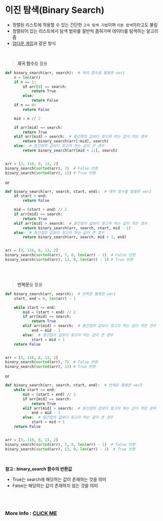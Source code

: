 # 이진 탐색(Binary Search)
- 정렬된 리스트에 적용할 수 있는 간단한 ```고속 탐색 기법```이며 ```이분 탐색```이라고도 불림
- 정렬되어 있는 리스트에서 탐색 범위를 절반씩 좁혀가며 데이터를 탐색하는 알고리즘
- [업다운 게임](https://www.youtube.com/watch?v=0QKRZvQBAD8)과 같은 방식
<br>

> **재귀 함수**를 활용
```python
def binary_search(arr, search):  # 재귀 함수를 활용한 ver1
    n = len(arr)
    if n == 1:
        if arr[0] == search:
            return True
        else:
            return False
    if n == 0:
        return False

    mid = n // 2

    if arr[mid] == search:
        return True
    elif arr[mid] > search:  # 중간점의 값보다 찾고자 하는 값이 작은 경우
        return binary_search(arr[:mid], search)
    else:  # 중간점의 값보다 찾고자 하는 값이 큰 경우
        return binary_search(arr[mid + 1:], search)


arr = [3, 110, 8, 13, 2]
binary_search(sorted(arr), 7)  # False 반환
binary_search(sorted(arr), 13) # True 반환
```  
or  
```python
def binary_search(arr, search, start, end):  # 재귀 함수를 활용한 ver2
    if start > end:
        return False

    mid = (start + end) // 2
    if arr[mid] == search:
        return True
    elif arr[mid] > search:  # 중간점의 값보다 찾고자 하는 값이 작은 경우
        return binary_search(arr, search, start, mid - 1)
    else:  # 중간점의 값보다 찾고자 하는 값이 큰 경우
        return binary_search(arr, search, mid + 1, end)


arr = [3, 110, 8, 13, 2]
binary_search(sorted(arr), 7, 0, len(arr) - 1)  # False 반환
binary_search(sorted(arr), 13, 0, len(arr) - 1) # True 반환
```  
<br><br>

> **반복문**을 활용
```python
def binary_search(arr, search):  # 반복문 활용한 ver1
    start, end = 0, len(arr) - 1

    while start <= end:
        mid = (start + end) // 2
        if arr[mid] == search:
            return True
        elif arr[mid] > search:  # 중간점의 값보다 찾고자 하는 값이 작은 경우
            end = mid - 1
        else:  # 중간점의 값보다 찾고자 하는 값이 큰 경우
            start = mid + 1
    return False


arr = [3, 110, 8, 13, 2]
binary_search(sorted(arr), 7)  # False 반환
binary_search(sorted(arr), 13) # True 반환
```  
or  
```python
def binary_search(arr, search, start, end):  # 반복문 활용한 ver2
    while start <= end:
        mid = (start + end) // 2
        if arr[mid] == search:
            return True
        elif arr[mid] > search:  # 중간점의 값보다 찾고자 하는 값이 작은 경우
            end = mid - 1
        else:  # 중간점의 값보다 찾고자 하는 값이 큰 경우
            start = mid + 1
    return False


arr = [3, 110, 8, 13, 2]
binary_search(sorted(arr), 7, 0, len(arr) - 1)  # False 반환
binary_search(sorted(arr), 13, 0, len(arr) - 1)  # True 반환
```  
<br>

**참고 : binary_search 함수의 반환값**
- True는 search에 해당하는 값이 존재하는 것을 의미
- False는 해당하는 값이 존재하지 않는 것을 의미



<br><br>
### More Info : [CLICK ME](https://computer-science-student.tistory.com/565)
